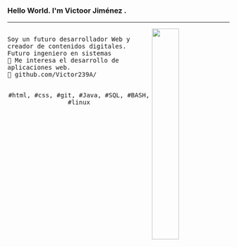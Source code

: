 ### Hello World. I'm Victoor Jiménez .
---
<p>
  <img src="https://www.icegif.com/wp-content/uploads/2022/01/icegif-675.gif" align="right" width="35%"/>
  <samp>
    <br>Soy un futuro desarrollador Web y creador de contenidos digitales.
    <br>Futuro ingeniero en sistemas
    <br>🔹 Me interesa el desarrollo de aplicaciones web.
    <br>🔹 github.com/Victor239A/
    </samp>
   <br>
  <br>
  <p align="center">
    <samp>
      #html, #css, #git, #Java, #SQL, #BASH, #linux
     </samp>
    <br>
  </p>
  
</p>
